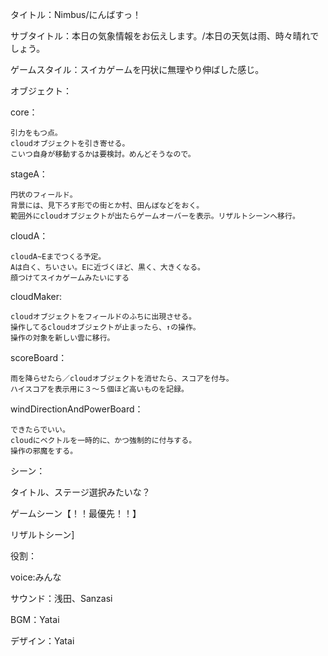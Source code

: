 タイトル：Nimbus/にんばすっ！

サブタイトル：本日の気象情報をお伝えします。/本日の天気は雨、時々晴れでしょう。

ゲームスタイル：スイカゲームを円状に無理やり伸ばした感じ。

オブジェクト：

  core：
  
    引力をもつ点。
    cloudオブジェクトを引き寄せる。
    こいつ自身が移動するかは要検討。めんどそうなので。
  stageA：
  
    円状のフィールド。
    背景には、見下ろす形での街とか村、田んぼなどをおく。
    範囲外にcloudオブジェクトが出たらゲームオーバーを表示。リザルトシーンへ移行。
  cloudA：
  
    cloudA~Eまでつくる予定。
    Aは白く、ちいさい。Eに近づくほど、黒く、大きくなる。
    顔つけてスイカゲームみたいにする
  cloudMaker:
    
    cloudオブジェクトをフィールドのふちに出現させる。
    操作してるcloudオブジェクトが止まったら、↑の操作。
    操作の対象を新しい雲に移行。
  scoreBoard：
  
    雨を降らせたら／cloudオブジェクトを消せたら、スコアを付与。
    ハイスコアを表示用に３～５個ほど高いものを記録。
  windDirectionAndPowerBoard：
  
    できたらでいい。
    cloudにベクトルを一時的に、かつ強制的に付与する。
    操作の邪魔をする。
シーン：

  タイトル、ステージ選択みたいな？
  
  ゲームシーン【！！最優先！！】
  
  リザルトシーン]
  
役割：

  voice:みんな
  
  サウンド：浅田、Sanzasi
  
  BGM：Yatai
  
  デザイン：Yatai
  

